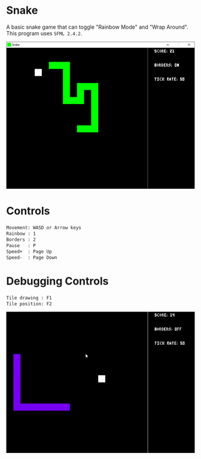 # Snake
A basic snake game that can toggle "Rainbow Mode" and "Wrap Around". This program uses ``SFML 2.4.2``.

![screenshot](screenshot.png)

# Controls
```
Movement: WASD or Arrow keys
Rainbow : 1
Borders : 2
Pause   : P
Speed+  : Page Up
Speed-  : Page Down
```

# Debugging Controls
```
Tile drawing : F1
Tile position: F2
```

![rainbow](rainbow.gif)
